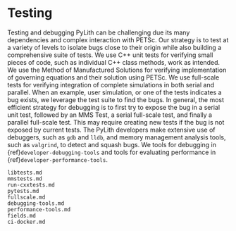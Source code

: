 # Testing

Testing and debugging PyLith can be challenging due its many dependencies and complex interaction with PETSc.
Our strategy is to test at a variety of levels to isolate bugs close to their origin while also building a comprehensive suite of tests.
We use C++ unit tests for verifying small pieces of code, such as individual C++ class methods,  work as intended.
We use the Method of Manufactured Solutions for verifying implementation of governing equations and their solution using PETSc.
We use full-scale tests for verifying integration of complete simulations in both serial and parallel.
When an example, user simulation, or one of the tests indicates a bug exists, we leverage the test suite to find the bugs.
In general, the most efficient strategy for debugging is to first try to expose the bug in a serial unit test, followed by an MMS Test, a serial full-scale test, and finally a parallel full-scale test.
This may require creating new tests if the bug is not exposed by current tests.
The PyLith developers make extensive use of debuggers, such as `gdb` and `lldb`, and memory management analysis tools, such as `valgrind`, to detect and squash bugs.
We tools for debugging in {ref}`developer-debugging-tools` and tools for evaluating performance in {ref}`developer-performance-tools`.

```{toctree}
libtests.md
mmstests.md
run-cxxtests.md
pytests.md
fullscale.md
debugging-tools.md
performance-tools.md
fields.md
ci-docker.md
```
